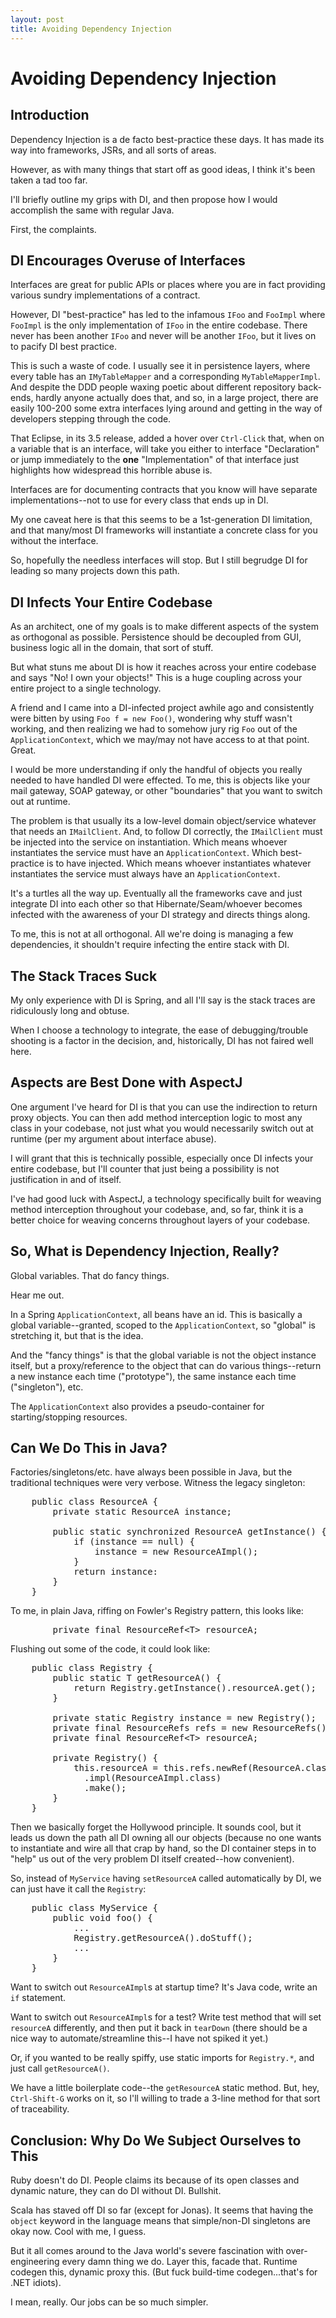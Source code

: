 ```yaml
---
layout: post
title: Avoiding Dependency Injection
---
```


Avoiding Dependency Injection
=============================

Introduction
------------

Dependency Injection is a de facto best-practice these days. It has made its way into frameworks, JSRs, and all sorts of areas.

However, as with many things that start off as good ideas, I think it's been taken a tad too far.

I'll briefly outline my grips with DI, and then propose how I would accomplish the same with regular Java.

First, the complaints.

DI Encourages Overuse of Interfaces
-----------------------------------

Interfaces are great for public APIs or places where you are in fact providing various sundry implementations of a contract.

However, DI "best-practice" has led to the infamous `IFoo` and `FooImpl` where `FooImpl` is the only implementation of `IFoo` in the entire codebase. There never has been another `IFoo` and never will be another `IFoo`, but it lives on to pacify DI best practice.

This is such a waste of code. I usually see it in persistence layers, where every table has an `IMyTableMapper` and a corresponding `MyTableMapperImpl`. And despite the DDD people waxing poetic about different repository back-ends, hardly anyone actually does that, and so, in a large project, there are easily 100-200 some extra interfaces lying around and getting in the way of developers stepping through the code.

That Eclipse, in its 3.5 release, added a hover over `Ctrl-Click` that, when on a variable that is an interface, will take you either to interface "Declaration" or jump immediately to the **one** "Implementation" of that interface just highlights how widespread this horrible abuse is.

Interfaces are for documenting contracts that you know will have separate implementations--not to use for every class that ends up in DI.

My one caveat here is that this seems to be a 1st-generation DI limitation, and that many/most DI frameworks will instantiate a concrete class for you without the interface.

So, hopefully the needless interfaces will stop. But I still begrudge DI for leading so many projects down this path.

DI Infects Your Entire Codebase
-------------------------------

As an architect, one of my goals is to make different aspects of the system as orthogonal as possible. Persistence should be decoupled from GUI, business logic all in the domain, that sort of stuff.

But what stuns me about DI is how it reaches across your entire codebase and says "No! I own your objects!" This is a huge coupling across your entire project to a single technology.

A friend and I came into a DI-infected project awhile ago and consistently were bitten by using `Foo f = new Foo()`, wondering why stuff wasn't working, and then realizing we had to somehow jury rig `Foo` out of the `ApplicationContext`, which we may/may not have access to at that point. Great.

I would be more understanding if only the handful of objects you really needed to have handled DI were effected. To me, this is objects like your mail gateway, SOAP gateway, or other "boundaries" that you want to switch out at runtime.

The problem is that usually its a low-level domain object/service whatever that needs an `IMailClient`. And, to follow DI correctly, the `IMailClient` must be injected into the service on instantiation. Which means whoever instantiates the service must have an `ApplicationContext`. Which best-practice is to have injected. Which means whoever instantiates whatever instantiates the service must always have an `ApplicationContext`.

It's a turtles all the way up. Eventually all the frameworks cave and just integrate DI into each other so that Hibernate/Seam/whoever becomes infected with the awareness of your DI strategy and directs things along.

To me, this is not at all orthogonal. All we're doing is managing a few dependencies, it shouldn't require infecting the entire stack with DI.

The Stack Traces Suck
---------------------

My only experience with DI is Spring, and all I'll say is the stack traces are ridiculously long and obtuse.

When I choose a technology to integrate, the ease of debugging/trouble shooting is a factor in the decision, and, historically, DI has not faired well here.

Aspects are Best Done with AspectJ
----------------------------------

One argument I've heard for DI is that you can use the indirection to return proxy objects. You can then add method interception logic to most any class in your codebase, not just what you would necessarily switch out at runtime (per my argument about interface abuse).

I will grant that this is technically possible, especially once DI infects your entire codebase, but I'll counter that just being a possibility is not justification in and of itself.

I've had good luck with AspectJ, a technology specifically built for weaving method interception throughout your codebase, and, so far, think it is a better choice for weaving concerns throughout layers of your codebase.

So, What is Dependency Injection, Really?
-----------------------------------------

Global variables. That do fancy things.

Hear me out.

In a Spring `ApplicationContext`, all beans have an id. This is basically a global variable--granted, scoped to the `ApplicationContext`, so "global" is stretching it, but that is the idea.

And the "fancy things" is that the global variable is not the object instance itself, but a proxy/reference to the object that can do various things--return a new instance each time ("prototype"), the same instance each time ("singleton"), etc.

The `ApplicationContext` also provides a pseudo-container for starting/stopping resources.

Can We Do This in Java?
-----------------------

Factories/singletons/etc. have always been possible in Java, but the traditional techniques were very verbose. Witness the legacy singleton:

<pre name="code" class="java">
    public class ResourceA {
        private static ResourceA instance;

        public static synchronized ResourceA getInstance() {
            if (instance == null) {
                instance = new ResourceAImpl();
            }
            return instance:
        }
    }
</pre>

To me, in plain Java, riffing on Fowler's Registry pattern, this looks like:

<pre name="code" class="java">
        private final ResourceRef&lt;T&gt; resourceA;
</pre>

Flushing out some of the code, it could look like:

<pre name="code" class="java">
    public class Registry {
        public static T getResourceA() {
            return Registry.getInstance().resourceA.get();
        }

        private static Registry instance = new Registry();
        private final ResourceRefs refs = new ResourceRefs();
        private final ResourceRef&lt;T&gt; resourceA;

        private Registry() {
            this.resourceA = this.refs.newRef(ResourceA.class)
              .impl(ResourceAImpl.class)
              .make();
        }
    }
</pre>

Then we basically forget the Hollywood principle. It sounds cool, but it leads us down the path all DI owning all our objects (because no one wants to instantiate and wire all that crap by hand, so the DI container steps in to "help" us out of the very problem DI itself created--how convenient).

So, instead of `MyService` having `setResourceA` called automatically by DI, we can just have it call the `Registry`:

<pre name="code" class="java">
    public class MyService {
        public void foo() {
            ...
            Registry.getResourceA().doStuff();
            ...
        }
    }
</pre>

Want to switch out `ResourceAImpl`s at startup time? It's Java code, write an `if` statement.

Want to switch out `ResourceAImpl`s for a test? Write test method that will set `resourceA` differently, and then put it back in `tearDown` (there should be a nice way to automate/streamline this--I have not spiked it yet.)

Or, if you wanted to be really spiffy, use static imports for `Registry.*`, and just call `getResourceA()`.

We have a little boilerplate code--the `getResourceA` static method. But, hey, `Ctrl-Shift-G` works on it, so I'll willing to trade a 3-line method for that sort of traceability.

Conclusion: Why Do We Subject Ourselves to This
-----------------------------------------------

Ruby doesn't do DI. People claims its because of its open classes and dynamic nature, they can do DI without DI. Bullshit.

Scala has staved off DI so far (except for Jonas). It seems that having the `object` keyword in the language means that simple/non-DI singletons are okay now. Cool with me, I guess.

But it all comes around to the Java world's severe fascination with over-engineering every damn thing we do. Layer this, facade that. Runtime codegen this, dynamic proxy this. (But fuck build-time codegen...that's for .NET idiots).

I mean, really. Our jobs can be so much simpler.

